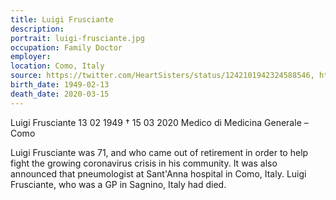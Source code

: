 ```yaml
---
title: Luigi Frusciante
description: 
portrait: luigi-frusciante.jpg
occupation: Family Doctor
employer: 
location: Como, Italy
source: https://twitter.com/HeartSisters/status/1242101942324588546, https://www.facebook.com/TheItalianAmericanPage1/posts/1124545627883313, https://portale.fnomceo.it/elenco-dei-medici-caduti-nel-corso-dellepidemia-di-covid-19/
birth_date: 1949-02-13
death_date: 2020-03-15
---
```


Luigi Frusciante 13 02 1949 † 15 03 2020
Medico di Medicina Generale  – Como

Luigi Frusciante was 71, and who came out of retirement in order to help fight the growing coronavirus crisis in his community. It was also announced that pneumologist at Sant'Anna hospital in Como, Italy. Luigi Frusciante, who was a GP in Sagnino, Italy had died.